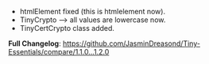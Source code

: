 - htmlElement fixed (this is htmlelement now).
- TinyCrypto --> all values are lowercase now.
- TinyCertCrypto class added.

**Full Changelog**: https://github.com/JasminDreasond/Tiny-Essentials/compare/1.1.0...1.2.0